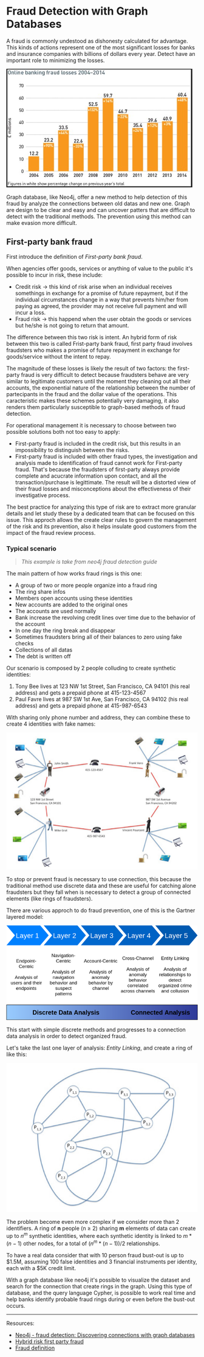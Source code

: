 # Fraud Detection with Graph Databases

A fraud is commonly undestood as dishonesty calculated for advantage. This kinds of actions represent one of the most significant losses for banks and insurance companies with billions of dollars every year. Detect have an important role to minimizing the losses.

![fraud](resources/banking-fraud-losses-2004-2014.jpg)

Graph database, like Neo4j, offer a new method to help detection of this fraud by analyze the connections between old datas and new one. Graph are design to be clear and easy and can uncover patters that are difficult to detect with the traditional methods. The prevention using this method can make evasion more difficult.

## First-party bank fraud

First introduce the definition of _First-party bank fraud_.

When agencies offer goods, services or anything of value to the public it's possible to incur in risk, these include:

* Credit risk -> this kind of risk arise when an individual receives somethings in exchange for a promise of future repayment, but if the individual circumstances change in a way that prevents him/her from paying as agreed, the provider may not receive full payment and will incur a loss.
* Fraud risk -> this happend when the user obtain the goods or services but he/she is not going to return that amount.

The difference between this two risk is intent. An hybrid form of risk between this two is called Frist-party bank fraud, first party fraud involves fraudsters who makes a promise of future repayment in exchange for goods/service without the intent to repay.

The magnitude of these losses is likely the result of two factors: the first-party fraud is very difficult to detect because fraudsters behave are very similar to legitimate customers until the moment they cleaning out all their accounts, the exponential nature of the relationship between the number of partecipants in the fraud and the dollar value of the operations. This caracteristic makes these schemes potentially very damaging, it also renders them particularly susceptible to graph-based methods of fraud detection.

For operational management it is necessary to choose between two possible solutions both not too easy to apply:

* First-party fraud is included in the credit risk, but this results in an impossibility to distinguish between the risks.
* First-party fraud is included with other fraud types, the investigation and analysis made to identification of fraud cannot work for First-party fraud. That's because the fraudsters of first-party always provide complete and acucrate information upon contact, and all the transaction/purchase is legittimate. The result will be a distorted view of their fraud losses and misconceptions about the effectiveness of their investigative process.

The best practice for analyzing this type of risk are to extract more granular details and let study these by a dedicated team that can be focused on this issue. This approch allows the create clear rules to govern the management of the risk and its prevention, also it helps insulate good customers from the impact of the fraud review process.

### Typical scenario

> _This example is take from neo4j fraud detection guide_

The main pattern of how works fraud rings is this one:

* A group of two or more people organize into a fraud ring
* The ring share infos
* Members open accounts using these identities
* New accounts are added to the original ones
* The accounts are used normally
* Bank increase the revolving credit lines over time due to the behavior of the account
* In one day the ring break and disappear
* Sometimes fraudsters bring all of their balances to zero using fake checks
* Collections of all datas
* The debt is written off

Our scenario is composed by 2 people colluding to create synthetic identities:

1. Tony Bee lives at 123 NW 1st Street, San Francisco, CA 94101 (his real address) and gets a prepaid phone at 415-123-4567
2. Paul Favre lives at 987 SW 1st Ave, San Francisco, CA 94102 (his real address) and gets a prepaid phone at 415-987-6543

With sharing only phone number and address, they can combine these to create 4 identities with fake names:

![Ring of 2 to 4](resources/first-party_fraud_ring2to4.png)

To stop or prevent fraud is necessary to use connection, this because the traditional method use discrete data and these are useful for catching alone fraudsters but they fall when is necessary to detect a group of connected elements (like rings of fraudsters).

There are various approch to do fraud prevention, one of this is the Gartner layered model:

![Gartner's layered fraud prevention approach](resources/gartner_layers.png)

This start with simple discrete methods and progresses to a connection data analysis in order to detect organized fraud.

Let's take the last one layer of analysis: *Entity Linking*, and create a ring of like this:

![Ring of 9 synthetic identities made by 3 person with 2 identifiers shared](resources/entity_ring_9.png)

The problem become even more complex if we consider more than 2 identifiers. A ring of **n** people (n $\geq$ 2) sharing **m** elements of data can create up to $n^m$ synthetic identities, where each synthetic identity is linked to $m * (n-1)$ other nodes, for a total of $(n^m * (n-1))/2$ relationships.

To have a real data consider that with 10 person fraud bust-out is up to $1.5M, assuming 100 false identities and 3 financial instruments per identity, each with a $5K credit limit.

With a graph database like neo4j it's possible to visualize the dataset and search for the connection that create rings in the graph. Using this type of database, and the query language Cypher, is possible to work real time and help banks identify probable fraud rings during or even before the bust-out occurs.

-----

Resources:

* [Neo4j - fraud detection: Discovering connections with graph databases](https://go.neo4j.com/rs/710-RRC-335/images/Neo4j_WP-Fraud-Detection-with-Graph-Databases.pdf)
* [Hybrid risk first party fraud](https://www.experian.com/blogs/insights/2015/10/hybrid-risk-the-truth-behind-first-party-fraud/)
* [Fraud definition](https://legal-dictionary.thefreedictionary.com/Fraud)


